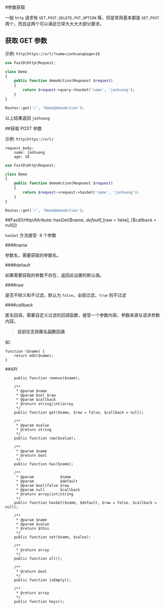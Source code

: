 #参数获取

一般 `http` 请求有 `GET,POST,DELETE,PUT,OPTION` 等，但是常用基本都是 `GET,POST`两个，而且这两个可以满足日常大大大大部分要求。

## 获取 GET 参数

示例: `http|https://url/?name=janhuang&age=18`

```php
use FastD\Http\Request;

class Demo
{
    public function demoAction(Reqeuest $request)
    {
        return $request->query->hasGet('name', 'janhuang');
    }
}

Routes::get('/', 'Demo@demoAction');
```

以上结果返回 `janhuang`

##获取 POST 参数

示例: `http|https://url/`

```
request_body:
    name: janhuang
    age: 18
```

```php
use FastD\Http\Request;

class Demo
{
    public function demoAction(Reqeuest $request)
    {
        return $request->request->hasGet('name', 'janhuang');
    }
}

Routes::get('/', 'Demo@demoAction');
```

##FastD\Http\Attribute::hasGet($name, $default[, [$raw = false], [$callback = null]])

`hasGet` 方法接受 `4 个参数

####name

参数名，需要获取的参数名。

####default

如果需要获取的参数不存在，返回此设置的默认值。
    
####raw
    
是否不转义和不过滤，默认为 `false`，全部过滤，`true` 则不过滤
    
####callback

匿名回调，需要自定义过滤的回调函数，接受一个参数内容，参数来源与请求参数内容。

>**目前仅支持匿名函数回调**

如:
```
function ($name) {
    return md5($name);
}
```

##API

```
    public function remove($name);

    /**
     * @param $name
     * @param bool $raw
     * @param $callback
     * @return string|int|array
     */
    public function get($name, $raw = false, $callback = null);

    /**
     * @param $value
     * @return string
     */
    public function raw($value);

    /**
     * @param $name
     * @return bool
     */
    public function has($name);
    
    /**
     * @param            $name
     * @param            $default
     * @param bool|false $raw
     * @param null       $callback
     * @return array|int|string
     */
    public function hasGet($name, $default, $raw = false, $callback = null);

    /**
     * @param $name
     * @param $value
     * @return $this
     */
    public function set($name, $value);

    /**
     * @return array
     */
    public function all();

    /**
     * @return bool
     */
    public function isEmpty();
    
    /** 
     * @return array
     */
    public function keys();
```